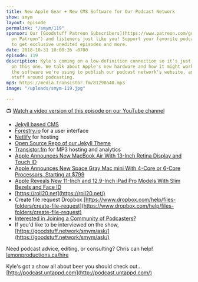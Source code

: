```yaml
---
title: New Apple Gear + New CMS Software for Our Podcast Network
show: smym
layout: episode
permalink: "/smym/119"
sponsor: Our [Goodstuff Patreon Subscribers](https://www.patreon.com/goodstuff "Goodstuff
  on Patreon") and listeners just like you! Support your favorite podcasts directly
  to get exclusive unedited episodes and more.
date: 2018-10-31 10:00:26 -0700
episode: 119
description: Kyle's coming on a low-definition connection so it's just Chris' face
  on this one. We talk about Apple's new hardware and how it might work for podcasters,
  the software we're using to publish our podcast network's website, and other fun
  stuff around podcasting.
mp3: https://media.transistor.fm/81290a40.mp3
image: "/uploads/smym-119.jpg"

---
```

📺 [Watch a video version of this episode on our YouTube channel](https://www.youtube.com/watch?v=uNQRaYmzvj4)

* [Jekyll based CMS](https://jekyllrb.com)
* [Forestry.io](http://forestry.io) for a user interface
* [Netlify](https://www.netlify.com) for hosting
* [Open Source Repo of our Jekyll Theme](https://github.com/kyleroderick/goodstuff)
* [Transistor.fm](https://transistor.fm/?via=chris) for MP3 hosting and analytics
* [Apple Announces New MacBook Air With 13-Inch Retina Display and Touch ID](https://www.macrumors.com/2018/10/30/apple-new-macbook-air/)
* [Apple Announces New Space Gray Mac mini With 4-Core or 6-Core Processors, Starting at $799](https://www.macrumors.com/2018/10/30/apple-announces-new-mac-mini/)
* [Apple Reveals New 11-Inch and 12.9-Inch iPad Pro Models With Slim Bezels and Face ID](https://www.macrumors.com/2018/10/30/apple-new-ipad-pro-models/)
* [https://roll20.net](https://roll20.net/)
* Create file request Dropbox [https://www.dropbox.com/help/files-folders/create-file-request](https://www.dropbox.com/help/files-folders/create-file-request)
* [Interested in Joining a Community of Podcasters?](https://mailchi.mp/ad73a5bdfab5/podcasting)
* If you'd like to be interviewed on the show, [https://goodstuff.network/smym/ask/](https://goodstuff.network/smym/ask/)

Need podcast advice, editing, or consulting? Chris can help! [lemonproductions.ca/hire](https://lemonproductions.ca/hire)

Kyle's got a show all about beer you should check out... [http://podcast.untappd.com](http://podcast.untappd.com/)